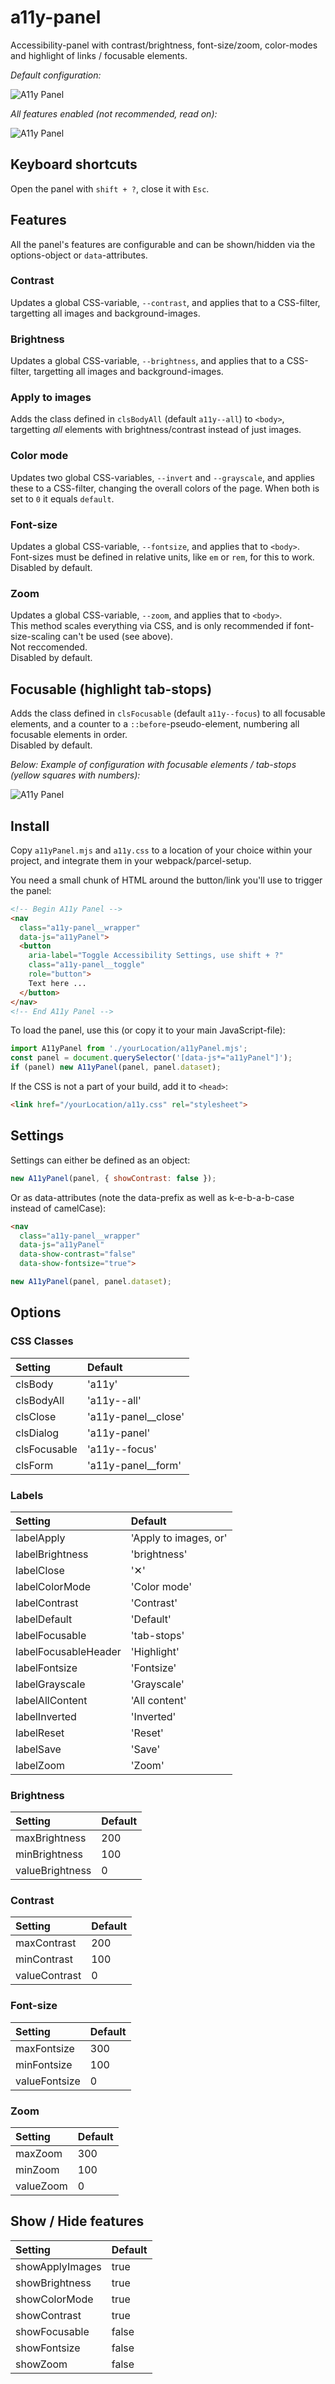 # a11y-panel
Accessibility-panel with contrast/brightness, font-size/zoom, color-modes and highlight of links / focusable elements.

*Default configuration:*

![A11y Panel](/docs/a11y.png)

*All features enabled (not recommended, read on):*

![A11y Panel](/docs/a11y__all.png)

## Keyboard shortcuts
Open the panel with `shift + ?`, close it with `Esc`.

## Features
All the panel's features are configurable and can be shown/hidden via the options-object or `data`-attributes.

### Contrast
Updates a global CSS-variable, `--contrast`, and applies that to a CSS-filter, targetting all images and background-images.

### Brightness
Updates a global CSS-variable, `--brightness`, and applies that to a CSS-filter, targetting all images and background-images.

### Apply to images
Adds the class defined in `clsBodyAll` (default `a11y--all`) to `<body>`, targetting *all* elements with brightness/contrast instead of just images.

### Color mode
Updates two global CSS-variables, `--invert` and `--grayscale`, and applies these to a CSS-filter, changing the overall colors of the page. When both is set to `0` it equals `default`.

### Font-size
Updates a global CSS-variable, `--fontsize`, and applies that to `<body>`.  
Font-sizes must be defined in relative units, like `em` or `rem`, for this to work.  
Disabled by default.

### Zoom
Updates a global CSS-variable, `--zoom`, and applies that to `<body>`.  
This method scales everything via CSS, and is only recommended if font-size-scaling can't be used (see above).  
Not reccomended.  
Disabled by default.

## Focusable (highlight tab-stops)
Adds the class defined in `clsFocusable` (default `a11y--focus`) to all focusable elements, and a counter to a `::before`-pseudo-element, numbering all focusable elements in order.  
Disabled by default.

*Below: Example of configuration with focusable elements / tab-stops (yellow squares with numbers):*

![A11y Panel](/docs/a11y__focusable.png)

## Install
Copy `a11yPanel.mjs` and `a11y.css` to a location of your choice within your project, and integrate them in your webpack/parcel-setup.

You need a small chunk of HTML around the button/link you'll use to trigger the panel:

```html
<!-- Begin A11y Panel -->
<nav
  class="a11y-panel__wrapper"
  data-js="a11yPanel">
  <button
    aria-label="Toggle Accessibility Settings, use shift + ?"
    class="a11y-panel__toggle"
    role="button">
    Text here ...
  </button>
</nav>
<!-- End A11y Panel -->
```

To load the panel, use this (or copy it to your main JavaScript-file):

```js
import A11yPanel from './yourLocation/a11yPanel.mjs';
const panel = document.querySelector('[data-js*="a11yPanel"]');
if (panel) new A11yPanel(panel, panel.dataset);
``` 

If the CSS is not a part of your build, add it to `<head>`:

```html
<link href="/yourLocation/a11y.css" rel="stylesheet">
```

## Settings
Settings can either be defined as an object:

```js
new A11yPanel(panel, { showContrast: false });
```

Or as data-attributes (note the data-prefix as well as k-e-b-a-b-case instead of camelCase):

```html
<nav
  class="a11y-panel__wrapper"
  data-js="a11yPanel"
  data-show-contrast="false"
  data-show-fontsize="true">
```

```js
new A11yPanel(panel, panel.dataset);
```

## Options

### CSS Classes

| Setting              | Default              |
| :------------------- | :------------------- |
| clsBody              | 'a11y'               |
| clsBodyAll           | 'a11y--all'          |
| clsClose             | 'a11y-panel__close'  |
| clsDialog            | 'a11y-panel'         |
| clsFocusable         | 'a11y--focus'        |
| clsForm              | 'a11y-panel__form'   |

### Labels

| Setting              | Default                  |
| :------------------- | :----------------------- |
| labelApply           | 'Apply to images, or'    |
| labelBrightness      | 'brightness'             |
| labelClose           | '&#10005;'               |
| labelColorMode       | 'Color mode'             |
| labelContrast        | 'Contrast'               |
| labelDefault         | 'Default'                |
| labelFocusable       | 'tab-stops'              |
| labelFocusableHeader | 'Highlight'              |
| labelFontsize        | 'Fontsize'               |
| labelGrayscale       | 'Grayscale'              |
| labelAllContent      | 'All content'            |
| labelInverted        | 'Inverted'               |
| labelReset           | 'Reset'                  |
| labelSave            | 'Save'                   |
| labelZoom            | 'Zoom'                   |

### Brightness

| Setting          | Default    |
| :--------------- | :--------- |
| maxBrightness    | 200        |
| minBrightness    | 100        |
| valueBrightness  | 0          |

### Contrast

| Setting          | Default    |
| :--------------- | :--------- |
| maxContrast      | 200        |
| minContrast      | 100        |
| valueContrast    | 0          |

### Font-size

| Setting          | Default    |
| :--------------- | :--------- |
| maxFontsize      | 300        |
| minFontsize      | 100        |
| valueFontsize    | 0          |

### Zoom

| Setting          | Default    |
| :--------------- | :--------- |
| maxZoom          | 300        |
| minZoom          | 100        |
| valueZoom        | 0          |

## Show / Hide features

| Setting          | Default    |
| :--------------- | :--------- |
| showApplyImages  | true       |
| showBrightness   | true       |
| showColorMode    | true       |
| showContrast     | true       |
| showFocusable    | false      |
| showFontsize     | false      |
| showZoom         | false      |